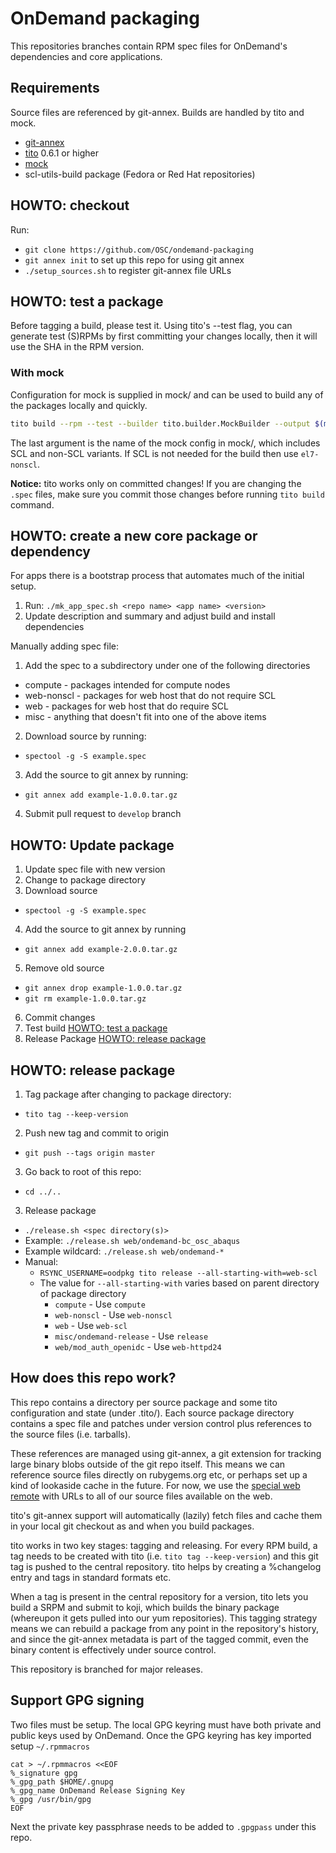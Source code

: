 # OnDemand packaging

This repositories branches contain RPM spec files for OnDemand's dependencies and core applications.

## Requirements

Source files are referenced by git-annex.  Builds are handled by tito and mock.

* [git-annex](http://git-annex.branchable.com/)
* [tito](https://github.com/dgoodwin/tito) 0.6.1 or higher
* [mock](http://fedoraproject.org/wiki/Projects/Mock)
* scl-utils-build package (Fedora or Red Hat repositories)

## HOWTO: checkout

Run:

* `git clone https://github.com/OSC/ondemand-packaging`
* `git annex init` to set up this repo for using git annex
* `./setup_sources.sh` to register git-annex file URLs

## HOWTO: test a package

Before tagging a build, please test it.  Using tito's --test flag, you can
generate test (S)RPMs by first committing your changes locally, then it will
use the SHA in the RPM version.

### With mock

Configuration for mock is supplied in mock/ and can be used to build any of
the packages locally and quickly.

```sh
tito build --rpm --test --builder tito.builder.MockBuilder --output $(mktemp -d) --arg mock_config_dir=mock/ --dist=.el7 --arg mock=el7-scl
```

The last argument is the name of the mock config in mock/, which includes SCL
and non-SCL variants.  If SCL is not needed for the build then use `el7-nonscl`.

**Notice:** tito works only on committed changes! If you are changing the `.spec` files, make sure you commit those changes before running `tito build` command.

## HOWTO: create a new core package or dependency

For apps there is a bootstrap process that automates much of the initial setup.

1. Run: `./mk_app_spec.sh <repo name> <app name> <version>`
2. Update description and summary and adjust build and install dependencies

Manually adding spec file:

1. Add the spec to a subdirectory under one of the following directories
  * compute - packages intended for compute nodes
  * web-nonscl - packages for web host that do not require SCL
  * web - packages for web host that do require SCL
  * misc - anything that doesn't fit into one of the above items
2. Download source by running:
  * `spectool -g -S example.spec`
3. Add the source to git annex by running:
  * `git annex add example-1.0.0.tar.gz`
4. Submit pull request to `develop` branch

## HOWTO: Update package

1. Update spec file with new version
2. Change to package directory
3. Download source
  * `spectool -g -S example.spec`
4. Add the source to git annex by running
  * `git annex add example-2.0.0.tar.gz`
5. Remove old source
  * `git annex drop example-1.0.0.tar.gz`
  * `git rm example-1.0.0.tar.gz`
6. Commit changes
7. Test build [HOWTO: test a package](#howto-test-a-package)
8. Release Package [HOWTO: release package](#howto-release-package)

## HOWTO: release package

1. Tag package after changing to package directory:
  * `tito tag --keep-version`
2. Push new tag and commit to origin
  * `git push --tags origin master`
3. Go back to root of this repo:
  * `cd ../..`
3. Release package
  * `./release.sh <spec directory(s)>`
  * Example: `./release.sh web/ondemand-bc_osc_abaqus`
  * Example wildcard: `./release.sh web/ondemand-*`
  * Manual:
    * `RSYNC_USERNAME=oodpkg tito release --all-starting-with=web-scl`
    * The value for `--all-starting-with` varies based on parent directory of package directory
      * `compute` - Use `compute`
      * `web-nonscl` - Use `web-nonscl`
      * `web` - Use `web-scl`
      * `misc/ondemand-release` - Use `release`
      * `web/mod_auth_openidc` - Use `web-httpd24`

## How does this repo work?

This repo contains a directory per source package and some tito configuration
and state (under .tito/).  Each source package directory contains a spec
file and patches under version control plus references to the source files
(i.e. tarballs).

These references are managed using git-annex, a git extension for tracking
large binary blobs outside of the git repo itself.  This means we can
reference source files directly on rubygems.org etc, or perhaps set up a kind
of lookaside cache in the future.  For now, we use the [special web remote](http://git-annex.branchable.com/tips/using_the_web_as_a_special_remote/)
with URLs to all of our source files available on the web.

tito's git-annex support will automatically (lazily) fetch files and cache
them in your local git checkout as and when you build packages.

tito works in two key stages: tagging and releasing.  For every RPM build, a
tag needs to be created with tito (i.e. `tito tag --keep-version`) and this
git tag is pushed to the central repository.  tito helps by creating a
%changelog entry and tags in standard formats etc.

When a tag is present in the central repository for a version, tito lets you
build a SRPM and submit to koji, which builds the binary package (whereupon it
gets pulled into our yum repositories).  This tagging strategy means we can
rebuild a package from any point in the repository's history, and since the
git-annex metadata is part of the tagged commit, even the binary content is
effectively under source control.

This repository is branched for major releases.

## Support GPG signing

Two files must be setup.  The local GPG keyring must have both private and public keys used by OnDemand.  Once the GPG keyring has key imported setup `~/.rpmmacros`

```
cat > ~/.rpmmacros <<EOF
%_signature gpg
%_gpg_path $HOME/.gnupg
%_gpg_name OnDemand Release Signing Key
%_gpg /usr/bin/gpg
EOF
```

Next the private key passphrase needs to be added to `.gpgpass` under this repo.
